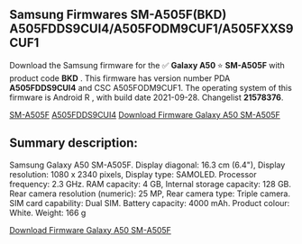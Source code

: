 <h2>Samsung Firmwares SM-A505F(BKD) A505FDDS9CUI4/A505FODM9CUF1/A505FXXS9CUF1</h2>
Download the Samsung firmware for the ✅ <strong>Galaxy A50 </strong> ⭐ <strong>SM-A505F</strong> with product code <strong>BKD</strong> . This firmware has version number PDA <strong>A505FDDS9CUI4</strong> and CSC A505FODM9CUF1. The operating system of this firmware is Android R , with build date 2021-09-28. Changelist <strong>21578376</strong>.


[SM-A505F](https://samfirm.shop/samsung/model/SM-A505F)
[A505FDDS9CUI4](https://samfirm.shop/samsung/pda/A505FDDS9CUI4)
[Download Firmware Galaxy A50 SM-A505F](https://samfirm.shop/samsung/firmware/460561)
<h2>Summary description:</h2>
<p>Samsung Galaxy A50 SM-A505F. Display diagonal: 16.3 cm (6.4"), Display resolution: 1080 x 2340 pixels, Display type: SAMOLED. Processor frequency: 2.3 GHz. RAM capacity: 4 GB, Internal storage capacity: 128 GB. Rear camera resolution (numeric): 25 MP, Rear camera type: Triple camera. SIM card capability: Dual SIM. Battery capacity: 4000 mAh. Product colour: White. Weight: 166 g</p>


[Download Firmware Galaxy A50 SM-A505F](https://samfirm.shop/samsung/firmware/460561)

